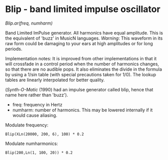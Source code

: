 # Blip - band limited impulse oscillator

_Blip.ar(freq, numharm)_

Band Limited ImPulse generator. All harmonics have equal amplitude.  This is the equivalent of 'buzz' in MusicN languages. _Warning_: This waveform in its raw form could be damaging to your ears at high amplitudes or for long periods.

Implementation notes: It is improved from other implementations in that it will crossfade in a control period when the number of harmonics changes, so that there are no audible pops. It also eliminates the divide in the formula by using a 1/sin table (with special precautions taken for 1/0). The lookup tables are linearly interpolated for better quality.

(_Synth-O-Matic_ (1990) had an impulse generator called blip, hence that name here rather than 'buzz').

- freq: frequency in Hertz
- numharm: number of harmonics. This may be lowered internally if it would cause aliasing.

Modulate frequency:

	Blip(XLn(20000, 200, 6), 100) * 0.2

Modulate numharmonics:

	Blip(200,Ln(1, 100, 20)) * 0.2

